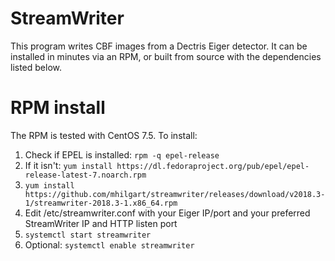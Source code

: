 # StreamWriter

This program writes CBF images from a Dectris Eiger detector.  It can be 
installed in minutes via an RPM, or built from source with the dependencies
listed below.

# RPM install

The RPM is tested with CentOS 7.5.  To install:

1. Check if EPEL is installed: ``rpm -q epel-release``
2. If it isn't: ``yum install https://dl.fedoraproject.org/pub/epel/epel-release-latest-7.noarch.rpm``
3. ``yum install https://github.com/mhilgart/streamwriter/releases/download/v2018.3-1/streamwriter-2018.3-1.x86_64.rpm``
4. Edit /etc/streamwriter.conf with your Eiger IP/port and your preferred StreamWriter IP and HTTP listen port
5. ``systemctl start streamwriter``
6. Optional: ``systemctl enable streamwriter``
